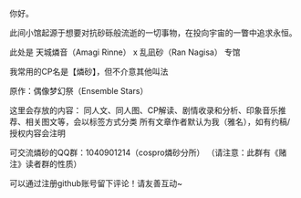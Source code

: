 你好。

此间小馆起源于想要对抗砂砾般流逝的一切事物，在投向宇宙的一瞥中追求永恒。

此处是 天城燐音（Amagi Rinne） x 乱凪砂（Ran Nagisa） 专馆

我常用的CP名是【燐砂】，但不介意其他叫法

原作：偶像梦幻祭（Ensemble Stars）

这里会存放的内容：
同人文、同人图、CP解读、剧情收录和分析、印象音乐推荐、相关图文等，会以标签方式分类
所有文章作者默认为我（雅名），如有约稿/授权内容会注明

可交流燐砂的QQ群：1040901214（cospro燐砂分所）
（请注意：此群有《赌注》读者群的性质）

可以通过注册github账号留下评论！请友善互动~